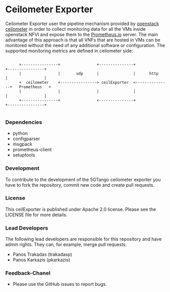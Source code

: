 # Ceilometer Exporter

Ceilometer Exporter user the pipeline mechanism provided by [openstack ceilometer](https://docs.openstack.org/ceilometer/latest/admin/telemetry-data-pipelines.html) in order to collect monitoring data for all the VMs inside openstack NFVI and expose them to the [Prometheus.io](https://github.com/prometheus) server. The main advantage of this approach is that all VNFs that are hosted in VMs can be monitored without the need of any additional software or configuration. The supported monitoring metrics are defined in ceilometer side:

```

      +----------------+                +---------------+               +----------------+
      |                |       udp      |               |      http     |                |
      +  ceilometer    +----------------> ceilExporter  <---------------+   Prometheus   +
      |                |                |               |				|                |
      +----------------+                +---------------+               +----------------+
                                     
```

### Dependencies
 * python
 * configparser
 * msgpack
 * prometheus-client
 * setuptools
 
 
### Development

To contribute to the development of the 5GTango ceilometer exporter you have to fork the repository, commit new code and create pull requests.


### License

This ceilExporter is published under Apache 2.0 license. Please see the LICENSE file for more details.

### Lead Developers

The following lead developers are responsible for this repository and have admin rights. They can, for example, merge pull requests.

 * Panos Trakadas  (trakadasp)
 * Panos Karkazis  (pkarkazis)

### Feedback-Chanel
* Please use the GitHub issues to report bugs.

